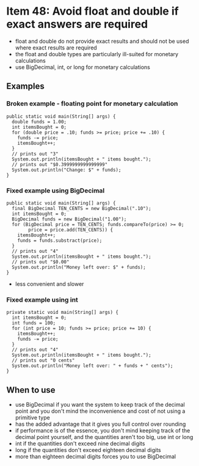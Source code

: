 # Item 48: Avoid float and double if exact answers are required

- float and double do not provide exact results and should not be used where exact results are required
- the float and double types are particularly ill-suited for monetary calculations
- use BigDecimal, int, or long for monetary calculations

## Examples

### Broken example - floating point for monetary calculation

    public static void main(String[] args) {
      double funds = 1.00;
      int itemsBought = 0;
      for (double price = .10; funds >= price; price += .10) {
        funds -= price;
        itemsBought++;
      }
      // prints out "3"
      System.out.println(itemsBought + " items bought.");
      // prints out "$0.3999999999999999"
      System.out.println("Change: $" + funds);
    }

### Fixed example using BigDecimal

    public static void main(String[] args) {
      final BigDecimal TEN_CENTS = new BigDecimal(".10");
      int itemsBought = 0;
      BigDecimal funds = new BigDecimal("1.00");
      for (BigDecimal price = TEN_CENTS; funds.compareTo(price) >= 0;
            price = price.add(TEN_CENTS)) {
        itemsBought++;
        funds = funds.substract(price);
      }
      // prints out "4"
      System.out.println(itemsBought + " items bought.");
      // prints out "$0.00"
      System.out.println("Money left over: $" + funds);
    }

- less convenient and slower

### Fixed example using int

    private static void main(String[] args) {
      int itemsBought = 0;
      int funds = 100;
      for (int price = 10; funds >= price; price += 10) {
        itemsBought++;
        funds -= price;
      }
      // prints out "4"
      System.out.println(itemsBought + " items bought.");
      // prints out "0 cents"
      System.out.println("Money left over: " + funds + " cents");
    }

## When to use

- use BigDecimal if you want the system to keep track of the decimal point and you don't mind the inconvenience and cost of not using a primitive type
- has the added advantage that it gives you full control over rounding
- if performance is of the essence, you don't mind keeping track of the decimal point yourself, and the quantities aren't too big, use int or long
- int if the quantities don't exceed nine decimal digits
- long if the quantities don't exceed eighteen decimal digits
- more than eighteen decimal digits forces you to use BigDecimal
